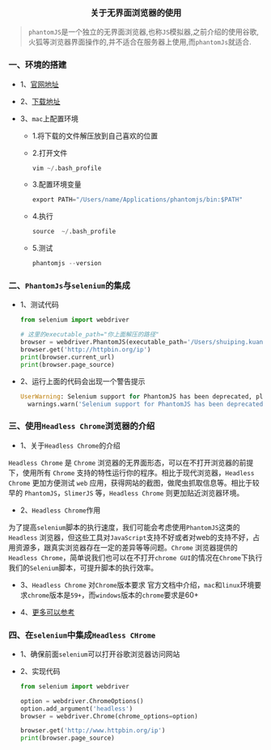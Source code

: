 ### <center>关于无界面浏览器的使用</center>

>`phantomJS`是一个独立的无界面浏览器,也称`JS`模拟器,之前介绍的使用谷歌,火狐等浏览器界面操作的,并不适合在服务器上使用,而`phantomJs`就适合.

### 一、环境的搭建

* 1、[官网地址](http://phantomjs.org/)
* 2、[下载地址](http://phantomjs.org/download.html)
* 3、`mac`上配置环境

  * 1.将下载的文件解压放到自己喜欢的位置
  * 2.打开文件

    ```py
    vim ~/.bash_profile
    ```
  
  * 3.配置环境变量

    ```py
    export PATH="/Users/name/Applications/phantomjs/bin:$PATH"
    ```
  * 4.执行

    ```py
    source  ~/.bash_profile
    ```
  
  * 5.测试

    ```py
    phantomjs --version
    ```

### 二、`PhantomJs`与`selenium`的集成

* 1、测试代码

  ```py
  from selenium import webdriver

  # 这里的executable_path="你上面解压的路径"
  browser = webdriver.PhantomJS(executable_path='/Users/shuiping.kuang/Documents/software/phantomjs-2.1.1-macosx/bin/phantomjs')
  browser.get('http://httpbin.org/ip')
  print(browser.current_url)
  print(browser.page_source)
  ```

* 2、运行上面的代码会出现一个警告提示

  ```py
  UserWarning: Selenium support for PhantomJS has been deprecated, please use headless versions of Chrome or Firefox instead
    warnings.warn('Selenium support for PhantomJS has been deprecated, please use headless '
  ```

### 三、使用`Headless Chrome`浏览器的介绍

* 1、关于`Headless Chrome`的介绍

`Headless Chrome` 是 `Chrome` 浏览器的无界面形态，可以在不打开浏览器的前提下，使用所有 `Chrome` 支持的特性运行你的程序。相比于现代浏览器，`Headless Chrome` 更加方便测试 `web` 应用，获得网站的截图，做爬虫抓取信息等。相比于较早的 `PhantomJS`，`SlimerJS` 等，`Headless Chrome` 则更加贴近浏览器环境。

* 2、`Headless Chrome`作用

为了提高`selenium`脚本的执行速度，我们可能会考虑使用`PhantomJS`这类的`Headless` 浏览器，但这些工具对`JavaScript`支持不好或者对web的支持不好，占用资源多，跟真实浏览器存在一定的差异等等问题。`Chrome` 浏览器提供的`Headless Chrome`，简单说我们也可以在不打开`chrome GUI`的情况在`Chrome`下执行我们的`Selenium`脚本，可提升脚本的执行效率。
* 3、`Headless Chrome` 对`Chrome`版本要求
官方文档中介绍，`mac`和`linux`环境要求`chrome`版本是`59+`，而`windows`版本的`chrome`要求是60+

* 4、[更多可以参考](https://developers.google.cn/web/updates/2017/04/headless-chrome)

### 四、在`selenium`中集成`Headless CHrome`

* 1、确保前面`selenium`可以打开谷歌浏览器访问网站
* 2、实现代码

  ```py
  from selenium import webdriver

  option = webdriver.ChromeOptions()
  option.add_argument('headless')
  browser = webdriver.Chrome(chrome_options=option)

  browser.get('http://www.httpbin.org/ip')
  print(browser.page_source)
  ```